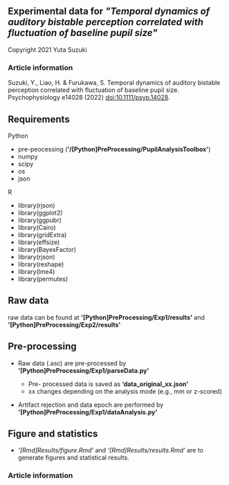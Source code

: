 ## Experimental data for *"Temporal dynamics of auditory bistable perception correlated with fluctuation of baseline pupil size"*
Copyright 2021 Yuta Suzuki


### Article information
Suzuki, Y., Liao, H. & Furukawa, S. Temporal dynamics of auditory bistable perception correlated with fluctuation of baseline pupil size. Psychophysiology e14028 (2022) [doi:10.1111/psyp.14028].

[doi:10.1111/psyp.14028]:https://doi.org/10.1111/psyp.14028

## Requirements
Python
- pre-peocessing (**'/[Python]PreProcessing/PupilAnalysisToolbox'**)
- numpy
- scipy
- os
- json

R
- library(rjson)
- library(ggplot2)
- library(ggpubr)
- library(Cairo)
- library(gridExtra)
- library(effsize)
- library(BayesFactor)
- library(rjson)
- library(reshape)
- library(lme4)
- library(permutes)

## Raw data
raw data can be found at **'[Python]PreProcessing/Exp1/results'** and  **'[Python]PreProcessing/Exp2/results'**

## Pre-processing
- Raw data (.asc) are pre-processed by **'[Python]PreProcessing/Exp1/parseData.py'**

	- Pre- processed data is saved as **‘data_original_xx.json’**
	- xx changes depending on the analysis mode (e.g., mm or z-scored)
	
- Artifact rejection and data epoch are performed by **'[Python]PreProcessing/Exp1/dataAnalysis.py'**

## Figure and statistics
- *‘[Rmd]Results/figure.Rmd’* and *‘[Rmd]Results/results.Rmd’* are to generate figures and statistical results.


### Article information

